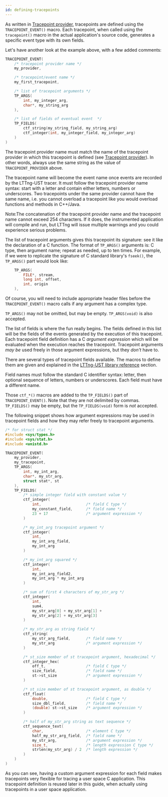 ```yaml
---
id: defining-tracepoints
---
```


As written in [Tracepoint provider](#doc-tracepoint-provider),
tracepoints are defined using the
`TRACEPOINT_EVENT()` macro. Each tracepoint, when called using the
`tracepoint()` macro in the actual application's source code, generates
a specific event type with its own fields.

Let's have another look at the example above, with a few added comments:

~~~ c
TRACEPOINT_EVENT(
    /* tracepoint provider name */
    my_provider,

    /* tracepoint/event name */
    my_first_tracepoint,

    /* list of tracepoint arguments */
    TP_ARGS(
        int, my_integer_arg,
        char*, my_string_arg
    ),

    /* list of fields of eventual event  */
    TP_FIELDS(
        ctf_string(my_string_field, my_string_arg)
        ctf_integer(int, my_integer_field, my_integer_arg)
    )
)
~~~

The tracepoint provider name must match the name of the tracepoint
provider in which this tracepoint is defined
(see [Tracepoint provider](#doc-tracepoint-provider)). In other words,
always use the same string as the value of `TRACEPOINT_PROVIDER` above.

The tracepoint name will become the event name once events are recorded
by the LTTng-UST tracer. It must follow the tracepoint provider name
syntax: start with a letter and contain either letters, numbers or
underscores. Two tracepoints under the same provider cannot have the
same name, i.e. you cannot overload a tracepoint like you would
overload functions and methods in C++/Java.

<div class="tip">
<p><span class="t">Note:</span>The concatenation of the tracepoint
provider name and the tracepoint name cannot exceed 254 characters. If
it does, the instrumented application will compile and run, but LTTng
will issue multiple warnings and you could experience serious problems.</p>
</div>

The list of tracepoint arguments gives this tracepoint its signature:
see it like the declaration of a C function. The format of `TP_ARGS()`
arguments is: C type, then argument name; repeat as needed, up to ten
times. For example, if we were to replicate the signature of C standard
library's `fseek()`, the `TP_ARGS()` part would look like:

~~~ c
    TP_ARGS(
        FILE*, stream,
        long int, offset,
        int, origin
    ),
~~~

Of course, you will need to include appropriate header files before
the `TRACEPOINT_EVENT()` macro calls if any argument has a complex type.

`TP_ARGS()` may not be omitted, but may be empty. `TP_ARGS(void)` is
also accepted.

The list of fields is where the fun really begins. The fields defined
in this list will be the fields of the events generated by the execution
of this tracepoint. Each tracepoint field definition has a C
_argument expression_ which will be evaluated when the execution reaches
the tracepoint. Tracepoint arguments _may be_ used freely in those
argument expressions, but they _don't_ have to.

There are several types of tracepoint fields available. The macros to
define them are given and explained in the
[LTTng-UST library reference](#doc-liblttng-ust-tp-fields) section.

Field names must follow the standard C identifier syntax: letter, then
optional sequence of letters, numbers or underscores. Each field must have
a different name.

Those `ctf_*()` macros are added to the `TP_FIELDS()` part of
`TRACEPOINT_EVENT()`. Note that they are not delimited by commas.
`TP_FIELDS()` may be empty, but the `TP_FIELDS(void)` form is _not_
accepted.

The following snippet shows how argument expressions may be used in
tracepoint fields and how they may refer freely to tracepoint arguments.

~~~ c
/* for struct stat */
#include <sys/types.h>
#include <sys/stat.h>
#include <unistd.h>

TRACEPOINT_EVENT(
    my_provider,
    my_tracepoint,
    TP_ARGS(
        int, my_int_arg,
        char*, my_str_arg,
        struct stat*, st
    ),
    TP_FIELDS(
        /* simple integer field with constant value */
        ctf_integer(
            int,                    /* field C type */
            my_constant_field,      /* field name */
            23 + 17                 /* argument expression */
        )

        /* my_int_arg tracepoint argument */
        ctf_integer(
            int,
            my_int_arg_field,
            my_int_arg
        )

        /* my_int_arg squared */
        ctf_integer(
            int,
            my_int_arg_field2,
            my_int_arg * my_int_arg
        )

        /* sum of first 4 characters of my_str_arg */
        ctf_integer(
            int,
            sum4,
            my_str_arg[0] + my_str_arg[1] +
            my_str_arg[2] + my_str_arg[3]
        )

        /* my_str_arg as string field */
        ctf_string(
            my_str_arg_field,       /* field name */
            my_str_arg              /* argument expression */
        )

        /* st_size member of st tracepoint argument, hexadecimal */
        ctf_integer_hex(
            off_t,                  /* field C type */
            size_field,             /* field name */
            st->st_size             /* argument expression */
        )

        /* st_size member of st tracepoint argument, as double */
        ctf_float(
            double,                 /* field C type */
            size_dbl_field,         /* field name */
            (double) st->st_size    /* argument expression */
        )

        /* half of my_str_arg string as text sequence */
        ctf_sequence_text(
            char,                   /* element C type */
            half_my_str_arg_field,  /* field name */
            my_str_arg,             /* argument expression */
            size_t,                 /* length expression C type */
            strlen(my_str_arg) / 2  /* length expression */
        )
    )
)
~~~

As you can see, having a custom argument expression for each field
makes tracepoints very flexible for tracing a user space C application.
This tracepoint definition is reused later in this guide, when
actually using tracepoints in a user space application.
